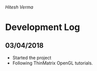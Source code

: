 ###### Hitesh Verma

# Development Log

## 03/04/2018
  * Started the project
  * Following ThinMatrix OpenGL tutorials.